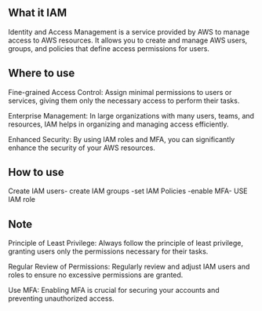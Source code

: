 ## What it IAM   
Identity and Access Management is a service provided by AWS to manage access to AWS resources. It allows you to create and manage AWS users, groups, and policies that define access permissions for users.   

## Where to use  
Fine-grained Access Control: Assign minimal permissions to users or services, giving them only the necessary access to perform their tasks.  

Enterprise Management: In large organizations with many users, teams, and resources, IAM helps in organizing and managing access efficiently.  

Enhanced Security: By using IAM roles and MFA, you can significantly enhance the security of your AWS resources.  
## How to use   
Create IAM users- create IAM groups -set IAM Policies -enable MFA- USE IAM role   

## Note   
Principle of Least Privilege: Always follow the principle of least privilege, granting users only the permissions necessary for their tasks.  

Regular Review of Permissions: Regularly review and adjust IAM users and roles to ensure no excessive permissions are granted.  

Use MFA: Enabling MFA is crucial for securing your accounts and preventing unauthorized access.  









